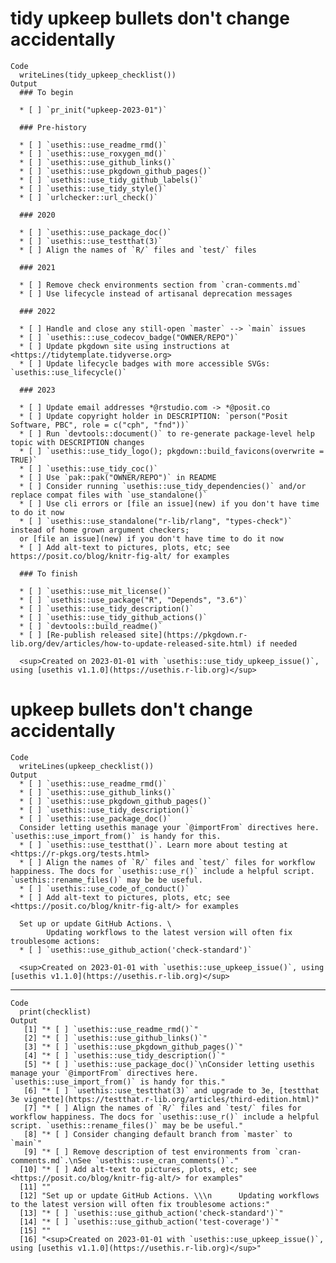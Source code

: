 # tidy upkeep bullets don't change accidentally

    Code
      writeLines(tidy_upkeep_checklist())
    Output
      ### To begin
      
      * [ ] `pr_init("upkeep-2023-01")`
      
      ### Pre-history
      
      * [ ] `usethis::use_readme_rmd()`
      * [ ] `usethis::use_roxygen_md()`
      * [ ] `usethis::use_github_links()`
      * [ ] `usethis::use_pkgdown_github_pages()`
      * [ ] `usethis::use_tidy_github_labels()`
      * [ ] `usethis::use_tidy_style()`
      * [ ] `urlchecker::url_check()`
      
      ### 2020
      
      * [ ] `usethis::use_package_doc()`
      * [ ] `usethis::use_testthat(3)`
      * [ ] Align the names of `R/` files and `test/` files
      
      ### 2021
      
      * [ ] Remove check environments section from `cran-comments.md`
      * [ ] Use lifecycle instead of artisanal deprecation messages
      
      ### 2022
      
      * [ ] Handle and close any still-open `master` --> `main` issues
      * [ ] `usethis:::use_codecov_badge("OWNER/REPO")`
      * [ ] Update pkgdown site using instructions at <https://tidytemplate.tidyverse.org>
      * [ ] Update lifecycle badges with more accessible SVGs: `usethis::use_lifecycle()`
      
      ### 2023
      
      * [ ] Update email addresses *@rstudio.com -> *@posit.co
      * [ ] Update copyright holder in DESCRIPTION: `person("Posit Software, PBC", role = c("cph", "fnd"))`
      * [ ] Run `devtools::document()` to re-generate package-level help topic with DESCRIPTION changes
      * [ ] `usethis::use_tidy_logo(); pkgdown::build_favicons(overwrite = TRUE)`
      * [ ] `usethis::use_tidy_coc()`
      * [ ] Use `pak::pak("OWNER/REPO")` in README
      * [ ] Consider running `usethis::use_tidy_dependencies()` and/or replace compat files with `use_standalone()`
      * [ ] Use cli errors or [file an issue](new) if you don't have time to do it now
      * [ ] `usethis::use_standalone("r-lib/rlang", "types-check")` instead of home grown argument checkers;
      or [file an issue](new) if you don't have time to do it now
      * [ ] Add alt-text to pictures, plots, etc; see https://posit.co/blog/knitr-fig-alt/ for examples
      
      ### To finish
      
      * [ ] `usethis::use_mit_license()`
      * [ ] `usethis::use_package("R", "Depends", "3.6")`
      * [ ] `usethis::use_tidy_description()`
      * [ ] `usethis::use_tidy_github_actions()`
      * [ ] `devtools::build_readme()`
      * [ ] [Re-publish released site](https://pkgdown.r-lib.org/dev/articles/how-to-update-released-site.html) if needed
      
      <sup>Created on 2023-01-01 with `usethis::use_tidy_upkeep_issue()`, using [usethis v1.1.0](https://usethis.r-lib.org)</sup>

# upkeep bullets don't change accidentally

    Code
      writeLines(upkeep_checklist())
    Output
      * [ ] `usethis::use_readme_rmd()`
      * [ ] `usethis::use_github_links()`
      * [ ] `usethis::use_pkgdown_github_pages()`
      * [ ] `usethis::use_tidy_description()`
      * [ ] `usethis::use_package_doc()`
      Consider letting usethis manage your `@importFrom` directives here. `usethis::use_import_from()` is handy for this.
      * [ ] `usethis::use_testthat()`. Learn more about testing at <https://r-pkgs.org/tests.html>
      * [ ] Align the names of `R/` files and `test/` files for workflow happiness. The docs for `usethis::use_r()` include a helpful script. `usethis::rename_files()` may be be useful.
      * [ ] `usethis::use_code_of_conduct()`
      * [ ] Add alt-text to pictures, plots, etc; see <https://posit.co/blog/knitr-fig-alt/> for examples
      
      Set up or update GitHub Actions. \
            Updating workflows to the latest version will often fix troublesome actions:
      * [ ] `usethis::use_github_action('check-standard')`
      
      <sup>Created on 2023-01-01 with `usethis::use_upkeep_issue()`, using [usethis v1.1.0](https://usethis.r-lib.org)</sup>

---

    Code
      print(checklist)
    Output
       [1] "* [ ] `usethis::use_readme_rmd()`"                                                                                                                                                  
       [2] "* [ ] `usethis::use_github_links()`"                                                                                                                                                
       [3] "* [ ] `usethis::use_pkgdown_github_pages()`"                                                                                                                                        
       [4] "* [ ] `usethis::use_tidy_description()`"                                                                                                                                            
       [5] "* [ ] `usethis::use_package_doc()`\nConsider letting usethis manage your `@importFrom` directives here. `usethis::use_import_from()` is handy for this."                            
       [6] "* [ ] `usethis::use_testthat(3)` and upgrade to 3e, [testthat 3e vignette](https://testthat.r-lib.org/articles/third-edition.html)"                                                 
       [7] "* [ ] Align the names of `R/` files and `test/` files for workflow happiness. The docs for `usethis::use_r()` include a helpful script. `usethis::rename_files()` may be be useful."
       [8] "* [ ] Consider changing default branch from `master` to `main`"                                                                                                                     
       [9] "* [ ] Remove description of test environments from `cran-comments.md`.\nSee `usethis::use_cran_comments()`."                                                                        
      [10] "* [ ] Add alt-text to pictures, plots, etc; see <https://posit.co/blog/knitr-fig-alt/> for examples"                                                                                
      [11] ""                                                                                                                                                                                   
      [12] "Set up or update GitHub Actions. \\\n      Updating workflows to the latest version will often fix troublesome actions:"                                                            
      [13] "* [ ] `usethis::use_github_action('check-standard')`"                                                                                                                               
      [14] "* [ ] `usethis::use_github_action('test-coverage')`"                                                                                                                                
      [15] ""                                                                                                                                                                                   
      [16] "<sup>Created on 2023-01-01 with `usethis::use_upkeep_issue()`, using [usethis v1.1.0](https://usethis.r-lib.org)</sup>"                                                             

